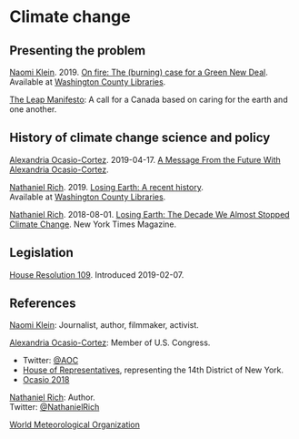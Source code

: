 # Climate change

## Presenting the problem

[Naomi Klein](#naomi-klein). 2019. [On fire: The (burning) case for a Green New Deal]().  
Available at [Washington County Libraries](https://wccls.bibliocommons.com/item/show/3630210143).

[The Leap Manifesto](https://leapmanifesto.org/): A call for a Canada based on caring for the earth and one another. 

## History of climate change science and policy

[Alexandria Ocasio-Cortez](#alexandria-ocasio-cortez). 2019-04-17. [A Message From the Future With Alexandria Ocasio-Cortez](https://www.youtube.com/watch?v=d9uTH0iprVQ).

[Nathaniel Rich](#nathaniel-rich). 2019. [Losing Earth: A recent history](https://nathanielrich.com/books/#losingearth).  
Available at [Washington County Libraries](https://wccls.bibliocommons.com/item/show/3554179143).

[Nathaniel Rich](#nathaniel-rich). 2018-08-01. [Losing Earth: The Decade We Almost Stopped Climate Change](https://www.nytimes.com/interactive/2018/08/01/magazine/climate-change-losing-earth.html). New York Times Magazine.

## Legislation

[House Resolution 109](https://www.congress.gov/bill/116th-congress/house-resolution/109). Introduced 2019-02-07.

## References

[Naomi Klein](https://naomiklein.org/)<a name="naomi-klein"></a>: Journalist, author, filmmaker, activist.

[Alexandria Ocasio-Cortez](https://www.ocasio2018.com/)<a name="alexandria-ocasio-cortez"></a>: Member of U.S. Congress.

* Twitter: [@AOC](https://twitter.com/AOC/)
* [House of Representatives](https://ocasio-cortez.house.gov/), representing the 14th District of New York.
* [Ocasio 2018](https://www.ocasio2018.com/)

[Nathaniel Rich](https://nathanielrich.com/)<a name="nathaniel-rich"></a>: Author.  
Twitter: [@NathanielRich](https://twitter.com/NathanielRich)

[World Meteorological Organization](https://public.wmo.int/en)
